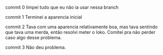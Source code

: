 commit 0
    limpei tudo que eu não ia usar nessa branch

commit 1
    Terminei a aparencia inicial

commit 2 
    Tava com uma aparencia relativamente boa, mas tava sentindo que tava uma merda, então resolvi meter o loko. Comitei pra não perder caso algo desse problema.

commit 3
    Não deu problema. 